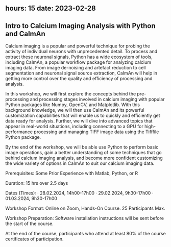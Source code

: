 hours: 15
date: 2023-02-28
---

## Intro to Calcium Imaging Analysis with Python and CaImAn

Calcium imaging is a popular and powerful technique for probing the activity of individual neurons with unprecedented detail. To process and extract these neuronal signals, Python has a wide ecosystem of tools, including CaImAn, a popular workflow package for analyzing calcium imaging data. From image de-noising and artefact reduction to cell segmentation and neuronal signal source extraction, CaImAn will help in getting more control over the quality and efficiency of processing and analysis. 

In this workshop, we will first explore the concepts behind the pre-processing and processing stages involved in calcium imaging with popular Python packages like Numpy, OpenCV, and Matplotlib. With this background knowledge, we will then use CaImAn and its powerful customization capabilities that will enable us to quickly and efficiently get data ready for analysis. Further, we will dive into advanced topics that appear in real-world situations, including connecting to a GPU for high-performance processing and managing TIFF image data using the Tifffile Python package.

By the end of the workshop, we will be able use Python to perform basic image operations, gain a better understanding of some techniques that go behind calcium imaging analysis, and become more confident customizing the wide variety of options in CaImAn to suit our calcium imaging data.


Prerequisites: Some Prior Experience with Matlab, Python, or R

Duration: 15 hrs over 2.5 days

Dates (Times):
· 28.02.2024, 14h00-17h00
· 29.02.2024, 9h30-17h00
· 01.03.2024, 9h30-17h00

Workshop Format: Online on Zoom, Hands-On Course. 25 Participants Max.

Workshop Preparation: Software installation instructions will be sent before the start of the course.

At the end of the course, participants who attend at least 80% of the course certificates of participation.
